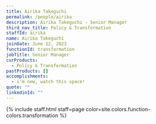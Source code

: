 ```yaml
---
title: Airika Takeguchi
permalink: /people/airika
description: Airika Takeguchi - Senior Manager
third_nav_title: Policy & Transformation
staffId: airika
name: Airika Takeguchi
joinDate: June 12, 2023
functionId: transformation
jobTitle: Senior Manager
curProducts:
  - Policy & Transformation
pastProducts: []
accomplishments:
  - i'm new, watch this space!
quote: ""
linkedinId: ""
---
```


{% include staff.html staff=page color=site.colors.function-colors.transformation %}
